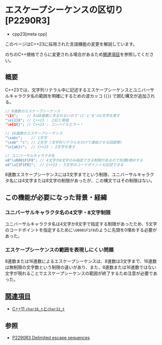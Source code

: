 # エスケープシーケンスの区切り [P2290R3]
* cpp23[meta cpp]

<!-- start lang caution -->

このページはC++23に採用された言語機能の変更を解説しています。

のちのC++規格でさらに変更される場合があるため[関連項目](#relative-page)を参照してください。

<!-- last lang caution -->

## 概要
C++23では、文字列リテラル中に記述するエスケープシーケンスとユニバーサルキャラクタ名の範囲を明確にするための波カッコ (`{}`) で囲む構文が追加される。

```cpp
// 8進数のエスケープシーケンス
"\18";    // 8は8進数に含まれないので'\1'と'8'の2文字を表す
"\o{1}8"; // C++23 : 上記と等価
"\o{18}"; // C++23 : コンパイルエラー！

// 16進数のエスケープシーケンス
"\xabc";    // 1文字
"\xab" "c"; // 2文字 (文字列リテラルを分けて連結させる回避策)
"\x{ab}c";  // C++23 : 2文字を表す

// ユニバーサルキャラクタ名
u8"\u0001F1F8"; // 4文字か8文字のみ指定できる制限があるので先頭0埋めする
u8"\u{1F1F8}";  // C++23 : 5文字のコードポイントも記述できる
```

8進数エスケープシーケンスには3文字までという制限、ユニバーサルキャラクタ名には4文字または8文字の制限があったが、この構文ではその制限はない。


## この機能が必要になった背景・経緯
### ユニバーサルキャラクタ名の4文字・8文字制限
ユニバーサルキャラクタ名は4文字か8文字で指定する制限があったため、5文字のコードポイントを指定するために`\U0001F1F8`のように先頭を0埋めする必要があった。

### エスケープシーケンスの範囲を表現しにくい問題
8進数または16進数によるエスケープシーケンスは、8進数は3文字まで、16進数は無制限の文字数という制限の違いがあり、また、8進数または16進数ではない文字が現れることでエスケープシーケンスの範囲が終了するため注意が必要であった。


## <a id="relative-page" href="#relative-page">関連項目</a>
- [C++11 `char16_t`と`char32_t`](/lang/cpp11/char16_32.md)


## 参照
- [P2290R3 Delimited escape sequences](https://www.open-std.org/jtc1/sc22/wg21/docs/papers/2022/p2290r3.pdf)
